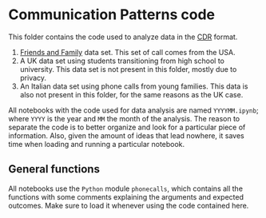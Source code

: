 # Communication Patterns code

This folder contains the code used to analyze data in the [CDR](https://en.wikipedia.org/wiki/Call_detail_record) format.  

1. [Friends and Family](http://realitycommons.media.mit.edu/friendsdataset4.html) data set. This set of call comes from the USA.
2. A UK data set using students transitioning from high school to university. This data set is not present in this folder, mostly due to privacy.
3. An Italian data set using phone calls from young families. This data is also not present in this folder, for the same reasons as the UK case.
    
    
All notebooks with the code used for data analysis are named `YYYYMM.ipynb`; where `YYYY` is the year and `MM` the month of the analysis. The reason to separate the code is to better organize and look for a particular piece of information. Also, given the amount of ideas that lead nowhere, it saves time when loading and running a particular notebook.

## General functions

All notebooks use the `Python` module `phonecalls`, which contains all the functions with some comments explaining the arguments and expected outcomes. Make sure to load it whenever using the code contained here.
